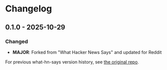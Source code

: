 # Changelog

## 0.1.0 - 2025-10-29
### Changed
- **MAJOR**: Forked from "What Hacker News Says" and updated for Reddit

For previous what-hn-says version history, see [the original repo](https://github.com/pinoceniccola/what-hn-says-webext).

